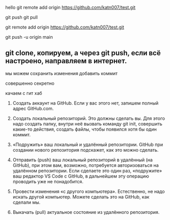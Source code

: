 hello
git remote add origin https://github.com/katn007/test.git

git push
git pull

git remote add origin https://github.com/katn007/test.git

git push -u origin main


## git clone, копируем, а через git push, если всё настроено, направляем в интернет.

 мы можем сохранить изменения
 добавить коммит

 совершенно секретно
 
 качаем с гит хаб
 
1. Создать аккаунт на GitHub. Если у вас этого нет, запишем полный адрес GitHub.com.

2. Создать локальный репозиторий. Это должны сделать вы. Для этого надо создать папку, внутри неё вызвать команду git init, совершить какие-то действия, создать файлы, чтобы появился хотя бы один коммит.

3. «Подружить» ваш локальный и удалённый репозитории. GitHub при создании нового репозитория подскажет, как это можно сделать.

4. Отправить (push) ваш локальный репозиторий в удалённый (на GitHub), при этом вам, возможно, потребуется авторизоваться на удалённом репозитории. Если сделаете это один раз, «подружите» ваш редактор VS Code с GitHub, в дальнейшем эту операцию проводить уже не понадобится.

5. Провести изменения «с другого компьютера». Естественно, не надо искать другой компьютер. Можете сделать это на GitHub, как сделали мы.

6. Выкачать (pull) актуальное состояние из удалённого репозитория.